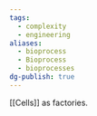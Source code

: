 ```yaml
---
tags:
  - complexity
  - engineering
aliases:
  - bioprocess
  - Bioprocess
  - bioprocesses
dg-publish: true
---
```

[[Cells]] as factories. 